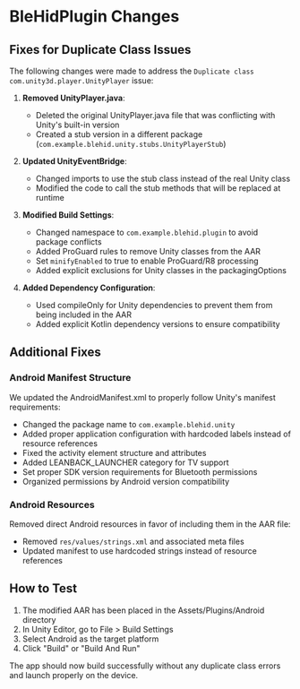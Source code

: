 # BleHidPlugin Changes

## Fixes for Duplicate Class Issues

The following changes were made to address the `Duplicate class com.unity3d.player.UnityPlayer` issue:

1. **Removed UnityPlayer.java**:
   - Deleted the original UnityPlayer.java file that was conflicting with Unity's built-in version
   - Created a stub version in a different package (`com.example.blehid.unity.stubs.UnityPlayerStub`)

2. **Updated UnityEventBridge**:
   - Changed imports to use the stub class instead of the real Unity class
   - Modified the code to call the stub methods that will be replaced at runtime

3. **Modified Build Settings**:
   - Changed namespace to `com.example.blehid.plugin` to avoid package conflicts
   - Added ProGuard rules to remove Unity classes from the AAR
   - Set `minifyEnabled` to true to enable ProGuard/R8 processing
   - Added explicit exclusions for Unity classes in the packagingOptions

4. **Added Dependency Configuration**:
   - Used compileOnly for Unity dependencies to prevent them from being included in the AAR
   - Added explicit Kotlin dependency versions to ensure compatibility

## Additional Fixes

### Android Manifest Structure

We updated the AndroidManifest.xml to properly follow Unity's manifest requirements:

- Changed the package name to `com.example.blehid.unity`
- Added proper application configuration with hardcoded labels instead of resource references
- Fixed the activity element structure and attributes
- Added LEANBACK_LAUNCHER category for TV support
- Set proper SDK version requirements for Bluetooth permissions
- Organized permissions by Android version compatibility

### Android Resources

Removed direct Android resources in favor of including them in the AAR file:
- Removed `res/values/strings.xml` and associated meta files
- Updated manifest to use hardcoded strings instead of resource references

## How to Test

1. The modified AAR has been placed in the Assets/Plugins/Android directory
2. In Unity Editor, go to File > Build Settings
3. Select Android as the target platform
4. Click "Build" or "Build And Run"

The app should now build successfully without any duplicate class errors and launch properly on the device.
